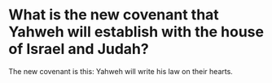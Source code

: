 # What is the new covenant that Yahweh will establish with the house of Israel and Judah?

The new covenant is this: Yahweh will write his law on their hearts.
